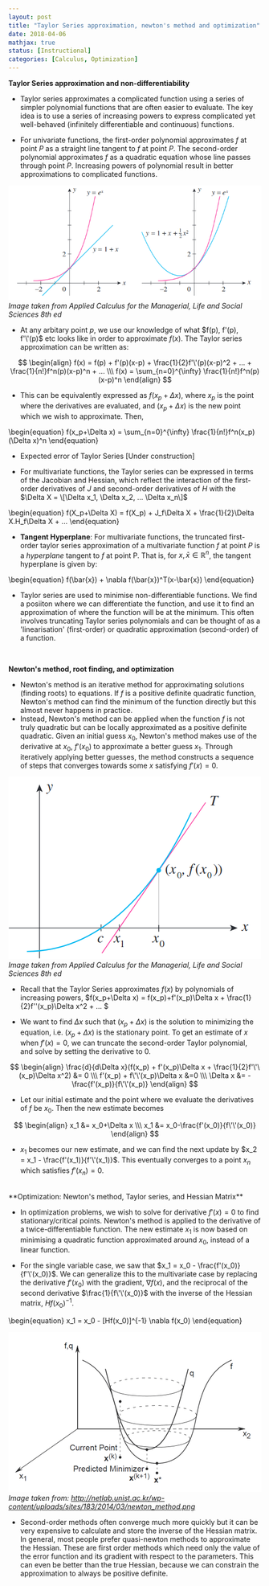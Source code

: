 ```yaml
---
layout: post
title: "Taylor Series approximation, newton's method and optimization"
date: 2018-04-06
mathjax: true
status: [Instructional]
categories: [Calculus, Optimization]
---
```

**Taylor Series approximation and non-differentiability**
* Taylor series approximates a complicated function using a series of simpler polynomial functions that are often easier to evaluate. The key idea is to use a series of increasing powers to express complicated yet well-behaved (infinitely differentiable and continuous) functions.

* For univariate functions, the first-order polynomial approximates $f$ at point $P$ as a straight line tangent to $f$ at point $P$. The second-order polynomial approximates $f$ as a quadratic equation whose line passes through point $P$. Increasing powers of polynomial result in better approximations to complicated functions. 

![Fig1](/assets/Calculus-taylor.png)
*Image taken from Applied Calculus for the Managerial, Life and Social Sciences 8th ed*

* At any arbitary point $p$, we use our knowledge of what $f(p), f'(p), f'\'(p)$ etc looks like in order to approximate $f(x)$. The Taylor series approximation can be written as:

$$
\begin{align}
f(x) = f(p) + f'(p)(x-p) + \frac{1}{2}f'\'(p)(x-p)^2 + ... + \frac{1}{n!}f^n(p)(x-p)^n + ...
\\\
f(x) = \sum_{n=0}^{\infty} \frac{1}{n!}f^n(p)(x-p)^n
\end{align}
$$

* This can be equivalently expressed as $f(x_p+\Delta x)$, where $x_p$ is the point where the derivatives are evaluated, and $(x_p+\Delta x)$ is the new point which we wish to approximate. Then, 

\begin{equation}
f(x_p+\Delta x) = \sum_{n=0}^{\infty} \frac{1}{n!}f^n(x_p)(\Delta x)^n
\end{equation}

* Expected error of Taylor Series [Under construction]

* For multivariate functions, the Taylor series can be expressed in terms of the Jacobian and Hessian, which reflect the interaction of the first-order derivatives of $J$ and second-order derivatives of $H$ with the $\Delta X = \[\Delta x_1, \Delta x_2, ... \Delta x_n\]$

\begin{equation}
f(X_p+\Delta X) = f(X_p) + J_f\Delta X + \frac{1}{2}\Delta X.H_f\Delta X + ...
\end{equation}

* **Tangent Hyperplane**: For multivariate functions, the truncated first-order taylor series approximation of a multivariate function $f$ at point $P$ is a *hyperplane* tangent to $f$ at point P. That is, for $x, \bar{x} \in \mathbb{R}^n$, the tangent hyperplane is given by: 

\begin{equation}
f(\bar{x}) + \nabla f(\bar{x})^T(x-\bar{x})
\end{equation}

* Taylor series are used to minimise non-differentiable functions. We find a posiiton where we can differentiate the function, and use it to find an approximation of where the function will be at the minimum.  This often involves truncating Taylor series polynomials and can be thought of as a 'linearisation' (first-order) or quadratic approximation (second-order) of a function. 

<br>

**Newton's method, root finding, and optimization**

* Newton's method is an iterative method for approximating solutions (finding roots) to equations. If $f$ is a positive definite quadratic function, Newton's method can find the minimum of the function directly but this almost never happens in practice. 
* Instead, Newton's method can be applied when the function $f$ is not truly quadratic but can be locally approximated as a positive definite quadratic. Given an initial guess $x_0$, Newton's method makes use of the derivative at $x_0$, $f'(x_0)$ to approximate a better guess $x_1$.  Through iteratively applying better guesses, the method constructs a sequence of steps that converges towards some $x$ satisfying $f'(x)=0$. 

![Fig1](/assets/Calculus-newton.png)
*Image taken from Applied Calculus for the Managerial, Life and Social Sciences 8th ed*


* Recall that the Taylor Series approximates $f(x)$ by polynomials of increasing powers, $f(x_p+\Delta x) = f(x_p)+f'(x_p)\Delta x + \frac{1}{2}f'\'(x_p)\Delta x^2 + ... $ 

* We want to find $\Delta x$ such that $(x_p + \Delta x)$ is the solution to minimizing the equation, i.e. $(x_p+\Delta x)$ is the stationary point. To get an estimate of $x$ when $f'(x)=0$, we can truncate the second-order Taylor polynomial, and solve by setting the derivative to $0$.

$$
\begin{align}
\frac{d}{d\Delta x}(f(x_p) + f'(x_p)\Delta x + \frac{1}{2}f'\'\(x_p)\Delta x^2) &= 0 \\\
f'(x_p) + f\'\'(x_p)\Delta x &=0 \\\
\Delta x &= - \frac{f'(x_p)}{f\'\'(x_p)}
\end{align}
$$


* Let our initial estimate and the point where we evaluate the derivatives of $f$ be $x_0$. Then the new estimate becomes 

$$
\begin{align}
x_1 &= x_0+\Delta x \\\
x_1 &= x_0-\frac{f'(x_0)}{f\'\'(x_0)}
\end{align}
$$

* $x_1$ becomes our new estimate, and we can find the next update by $x_2 = x_1 - \frac{f'(x_1)}{f'\'(x_1)}$. This eventually converges to a point $x_n$ which satisfies $f'(x_n)=0$.


<br>
**Optimization: Newton's method, Taylor series, and Hessian Matrix**

* In optimization problems, we wish to solve for derivative $f'(x)=0$ to find stationary/critical points. Newton's method is applied to the derivative of a twice-differentiable function. The new estimate $x_1$ is now based on minimising a quadratic function approximated around $x_0$, instead of a linear function.

* For the single variable case, we saw that $x_1 = x_0 - \frac{f'(x_0)}{f'\'(x_0)}$. We can generalize this to the multivariate case by replacing the derivative $f'(x_0)$ with the gradient, $\nabla f(x)$, and the reciprocal of the second derivative $\frac{1}{f\'\'(x_0)}$ with the inverse of the Hessian matrix, $Hf(x_0)^{-1}$.

\begin{equation}
x_1 = x_0 - \[Hf(x_0)\]^{-1} \nabla f(x_0)
\end{equation}

![Fig1](/assets/Calculus-newton-optimization.png)
*Image taken from: http://netlab.unist.ac.kr/wp-content/uploads/sites/183/2014/03/newton_method.png*


* Second-order methods often converge much more quickly but it can be very expensive to calculate and store the inverse of the Hessian matrix. In general, most people prefer quasi-newton methods to approximate the Hessian. These are first order methods which need only the value of the error function and its gradient with respect to the parameters. This can even be better than the true Hessian, because we can constrain the approximation to always be positive definite.

